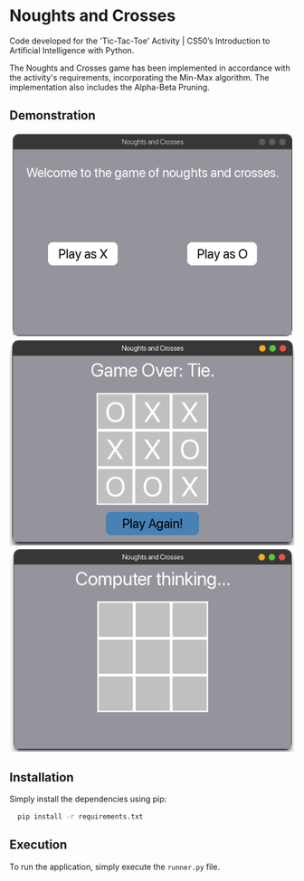 
# Noughts and Crosses

Code developed for the 'Tic-Tac-Toe' Activity | CS50’s Introduction to Artificial Intelligence with Python.

The Noughts and Crosses game has been implemented in accordance with the activity's requirements, incorporating the Min-Max algorithm. The implementation also includes the Alpha-Beta Pruning.

## Demonstration

<p align="center">
  <img src="img/menu.png"/>
</p?

<p align="center">
  <img src="img/tie.png"/>
</p?

<p align="center">
  <img src="img/think.png"/>
</p>



## Installation

Simply install the dependencies using pip:

```bash
  pip install -r requirements.txt
```

## Execution

To run the application, simply execute the ```runner.py``` file.
